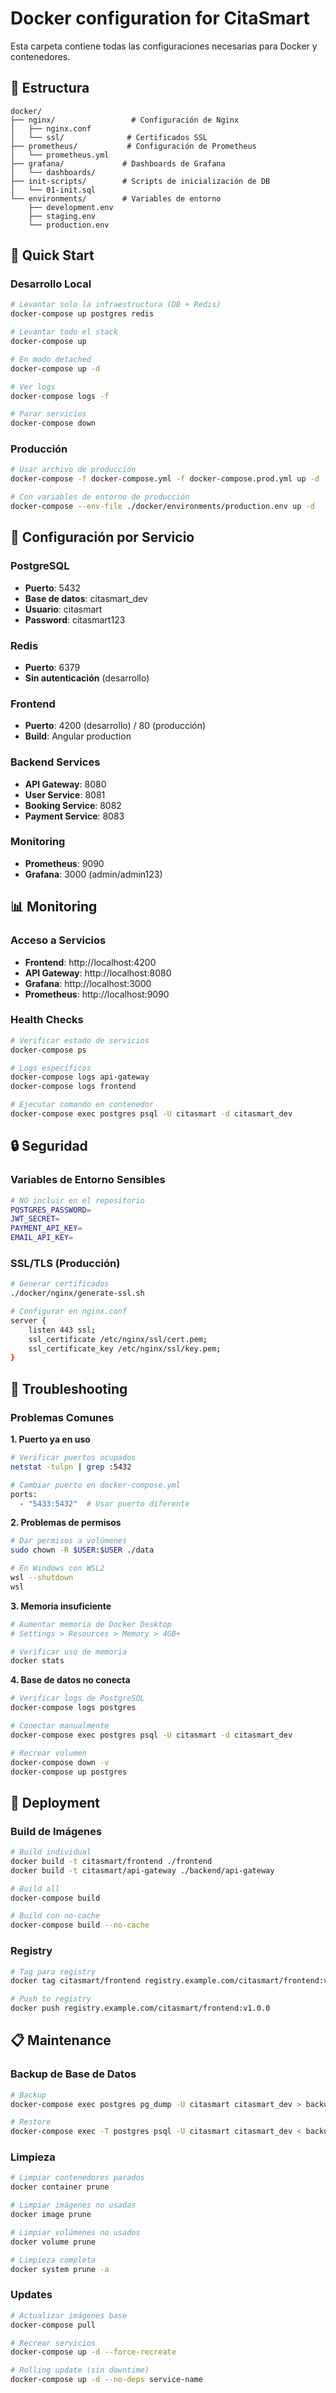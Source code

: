# Docker configuration for CitaSmart

Esta carpeta contiene todas las configuraciones necesarias para Docker y contenedores.

## 📁 Estructura

```
docker/
├── nginx/                 # Configuración de Nginx
│   ├── nginx.conf
│   └── ssl/              # Certificados SSL
├── prometheus/           # Configuración de Prometheus
│   └── prometheus.yml
├── grafana/             # Dashboards de Grafana
│   └── dashboards/
├── init-scripts/        # Scripts de inicialización de DB
│   └── 01-init.sql
└── environments/        # Variables de entorno
    ├── development.env
    ├── staging.env
    └── production.env
```

## 🚀 Quick Start

### Desarrollo Local

```bash
# Levantar solo la infraestructura (DB + Redis)
docker-compose up postgres redis

# Levantar todo el stack
docker-compose up

# En modo detached
docker-compose up -d

# Ver logs
docker-compose logs -f

# Parar servicios
docker-compose down
```

### Producción

```bash
# Usar archivo de producción
docker-compose -f docker-compose.yml -f docker-compose.prod.yml up -d

# Con variables de entorno de producción
docker-compose --env-file ./docker/environments/production.env up -d
```

## 🔧 Configuración por Servicio

### PostgreSQL
- **Puerto**: 5432
- **Base de datos**: citasmart_dev
- **Usuario**: citasmart
- **Password**: citasmart123

### Redis
- **Puerto**: 6379
- **Sin autenticación** (desarrollo)

### Frontend
- **Puerto**: 4200 (desarrollo) / 80 (producción)
- **Build**: Angular production

### Backend Services
- **API Gateway**: 8080
- **User Service**: 8081
- **Booking Service**: 8082
- **Payment Service**: 8083

### Monitoring
- **Prometheus**: 9090
- **Grafana**: 3000 (admin/admin123)

## 📊 Monitoring

### Acceso a Servicios

- **Frontend**: http://localhost:4200
- **API Gateway**: http://localhost:8080
- **Grafana**: http://localhost:3000
- **Prometheus**: http://localhost:9090

### Health Checks

```bash
# Verificar estado de servicios
docker-compose ps

# Logs específicos
docker-compose logs api-gateway
docker-compose logs frontend

# Ejecutar comando en contenedor
docker-compose exec postgres psql -U citasmart -d citasmart_dev
```

## 🔒 Seguridad

### Variables de Entorno Sensibles

```bash
# NO incluir en el repositorio
POSTGRES_PASSWORD=
JWT_SECRET=
PAYMENT_API_KEY=
EMAIL_API_KEY=
```

### SSL/TLS (Producción)

```bash
# Generar certificados
./docker/nginx/generate-ssl.sh

# Configurar en nginx.conf
server {
    listen 443 ssl;
    ssl_certificate /etc/nginx/ssl/cert.pem;
    ssl_certificate_key /etc/nginx/ssl/key.pem;
}
```

## 🔧 Troubleshooting

### Problemas Comunes

**1. Puerto ya en uso**
```bash
# Verificar puertos ocupados
netstat -tulpn | grep :5432

# Cambiar puerto en docker-compose.yml
ports:
  - "5433:5432"  # Usar puerto diferente
```

**2. Problemas de permisos**
```bash
# Dar permisos a volúmenes
sudo chown -R $USER:$USER ./data

# En Windows con WSL2
wsl --shutdown
wsl
```

**3. Memoria insuficiente**
```bash
# Aumentar memoria de Docker Desktop
# Settings > Resources > Memory > 4GB+

# Verificar uso de memoria
docker stats
```

**4. Base de datos no conecta**
```bash
# Verificar logs de PostgreSQL
docker-compose logs postgres

# Conectar manualmente
docker-compose exec postgres psql -U citasmart -d citasmart_dev

# Recrear volumen
docker-compose down -v
docker-compose up postgres
```

## 🚀 Deployment

### Build de Imágenes

```bash
# Build individual
docker build -t citasmart/frontend ./frontend
docker build -t citasmart/api-gateway ./backend/api-gateway

# Build all
docker-compose build

# Build con no-cache
docker-compose build --no-cache
```

### Registry

```bash
# Tag para registry
docker tag citasmart/frontend registry.example.com/citasmart/frontend:v1.0.0

# Push to registry
docker push registry.example.com/citasmart/frontend:v1.0.0
```

## 📋 Maintenance

### Backup de Base de Datos

```bash
# Backup
docker-compose exec postgres pg_dump -U citasmart citasmart_dev > backup.sql

# Restore
docker-compose exec -T postgres psql -U citasmart citasmart_dev < backup.sql
```

### Limpieza

```bash
# Limpiar contenedores parados
docker container prune

# Limpiar imágenes no usadas
docker image prune

# Limpiar volúmenes no usados
docker volume prune

# Limpieza completa
docker system prune -a
```

### Updates

```bash
# Actualizar imágenes base
docker-compose pull

# Recrear servicios
docker-compose up -d --force-recreate

# Rolling update (sin downtime)
docker-compose up -d --no-deps service-name
```
